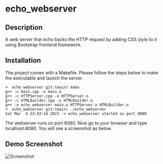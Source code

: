 # echo_webserver

## Description
A web server that echo backs the HTTP request by adding CSS style to it using Bootstrap frontend framework.

## Installation
The project comes with a Makefile. Please follow the steps below to make the executable and launch the server.

```
➜  echo_webserver git:(main) make
g++ -c main.cpp -o main.o
g++ -c HTTPServer.cpp -o HTTPServer.o
g++ -c HTMLBuilder.cpp -o HTMLBuilder.o
g++ -o echo_webserver main.o HTTPServer.o HTMLBuilder.o
➜  echo_webserver git:(main) ./echo_webserver 
Sat Mar  4 23:43:14 2023 -> echo_webserver started on port 8080

```

The webserver runs on port 8080. Now go to your browser and type localhost:8080. You will see a screenshot as below.

## Demo Screenshot
![Screenshot](https://user-images.githubusercontent.com/125407887/222942176-dab44d74-3b23-4ded-8bbf-c29a56107d22.png)
